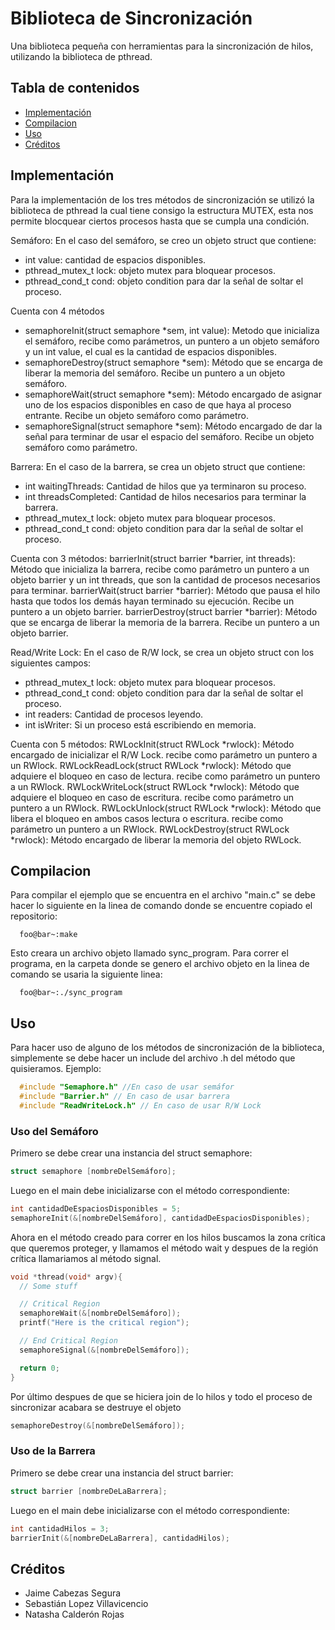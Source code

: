 # Biblioteca de Sincronización

Una biblioteca pequeña con herramientas para la sincronización de hilos, utilizando la biblioteca de pthread.

## Tabla de contenidos
- [Implementación](#implementación)
- [Compilacion](#compilacion)
- [Uso](#uso)
- [Créditos](#créditos)

## Implementación

Para la implementación de los tres métodos de sincronización se utilizó la biblioteca de pthread la cual tiene consigo la estructura MUTEX, esta nos permite blocquear ciertos procesos hasta que se cumpla una condición.

Semáforo:
  En el caso del semáforo, se creo un objeto struct que contiene:
  - int value: cantidad de espacios disponibles.
  - pthread_mutex_t lock: objeto mutex para bloquear procesos.
  - pthread_cond_t cond: objeto condition para dar la señal de soltar el proceso.

  Cuenta con 4 métodos
  - semaphoreInit(struct semaphore *sem, int value): Metodo que inicializa el semáforo, recibe como parámetros, un puntero a un objeto semáforo y un int value, el cual es la cantidad de espacios disponibles.
  - semaphoreDestroy(struct semaphore *sem): Método que se encarga de liberar la memoria del semáforo. Recibe un puntero a un objeto semáforo.
  - semaphoreWait(struct semaphore *sem): Método encargado de asignar uno de los espacios disponibles en caso de que haya al proceso entrante. Recibe un objeto semáforo como parámetro.
  - semaphoreSignal(struct semaphore *sem): Método encargado de dar la señal para terminar de usar el espacio del semáforo. Recibe un objeto semáforo como parámetro.

Barrera:
  En el caso de la barrera, se crea un objeto struct que contiene:
  - int waitingThreads: Cantidad de hilos que ya terminaron su proceso.
  - int threadsCompleted: Cantidad de hilos necesarios para terminar la barrera.
  - pthread_mutex_t lock: objeto mutex para bloquear procesos.
  - pthread_cond_t cond: objeto condition para dar la señal de soltar el proceso.

  Cuenta con 3 métodos:
  barrierInit(struct barrier *barrier, int threads): Método que inicializa la barrera, recibe como parámetro un puntero a un objeto barrier y un int threads, que son la cantidad de procesos necesarios para terminar.
  barrierWait(struct barrier *barrier): Método que pausa el hilo hasta que todos los demás hayan terminado su ejecución. Recibe un puntero a un objeto barrier.
  barrierDestroy(struct barrier *barrier): Método que se encarga de liberar la memoria de la barrera. Recibe un puntero a un objeto barrier.

Read/Write Lock:
  En el caso de R/W lock, se crea un objeto struct con los siguientes campos:
  - pthread_mutex_t lock: objeto mutex para bloquear procesos.
  - pthread_cond_t cond: objeto condition para dar la señal de soltar el proceso.
  - int readers: Cantidad de procesos leyendo.
  - int isWriter: Si un proceso está escribiendo en memoria.

  Cuenta con 5 métodos:
  RWLockInit(struct RWLock *rwlock): Método encargado de inicializar el R/W Lock. recibe como parámetro un puntero a un RWlock.
  RWLockReadLock(struct RWLock *rwlock): Método que adquiere el bloqueo en caso de lectura. recibe como parámetro un puntero a un RWlock.
  RWLockWriteLock(struct RWLock *rwlock): Método que adquiere el bloqueo en caso de escritura. recibe como parámetro un puntero a un RWlock.
  RWLockUnlock(struct RWLock *rwlock): Método que libera el bloqueo en ambos casos lectura o escritura. recibe como parámetro un puntero a un RWlock.
  RWLockDestroy(struct RWLock *rwlock): Método encargado de liberar la memoria del objeto RWLock.

## Compilacion

Para compilar el ejemplo que se encuentra en el archivo "main.c" se debe hacer lo siguiente en la linea de comando donde se encuentre copiado el repositorio:
```console
  foo@bar~:make
```
Esto creara un archivo objeto llamado sync_program.
Para correr el programa, en la carpeta donde se genero el archivo objeto en la linea de comando se usaria la siguiente linea:
```console
  foo@bar~:./sync_program
```

## Uso

Para hacer uso de alguno de los métodos de sincronización de la biblioteca, simplemente se debe hacer un include del archivo .h del método que quisieramos.
Ejemplo:
```C
  #include "Semaphore.h" //En caso de usar semáfor
  #include "Barrier.h" // En caso de usar barrera
  #include "ReadWriteLock.h" // En caso de usar R/W Lock
```
### Uso del Semáforo

Primero se debe crear una instancia del struct semaphore:
```C
struct semaphore [nombreDelSemáforo];
```
Luego en el main debe inicializarse con el método correspondiente:
```C
int cantidadDeEspaciosDisponibles = 5;
semaphoreInit(&[nombreDelSemáforo], cantidadDeEspaciosDisponibles);
```
Ahora en el método creado para correr en los hilos buscamos la zona crítica que queremos proteger, y llamamos el método wait y despues de la región crítica llamariamos al método signal.
```C
void *thread(void* argv){
  // Some stuff

  // Critical Region
  semaphoreWait(&[nombreDelSemáforo]);
  printf("Here is the critical region");

  // End Critical Region
  semaphoreSignal(&[nombreDelSemáforo]);

  return 0;
}
```
Por último despues de que se hiciera join de lo hilos y todo el proceso de sincronizar acabara se destruye el objeto
```C
semaphoreDestroy(&[nombreDelSemáforo]);
```


### Uso de la Barrera
Primero se debe crear una instancia del struct barrier:
```C
struct barrier [nombreDeLaBarrera];
```
Luego en el main debe inicializarse con el método correspondiente:
```C
int cantidadHilos = 3;
barrierInit(&[nombreDeLaBarrera], cantidadHilos);
```

## Créditos

- Jaime Cabezas Segura
- Sebastián Lopez Villavicencio
- Natasha Calderón Rojas
